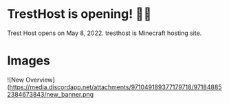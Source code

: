 # TrestHost is opening! 🎉🎉
Trest Host opens on May 8, 2022. tresthost is Minecraft hosting site. 
# Images 
![New Overview](https://media.discordapp.net/attachments/971049189377179718/971848852384673843/new_banner.png
